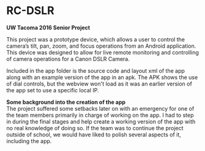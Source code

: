 # RC-DSLR
<b>UW Tacoma 2016 Senior Project</b>

This project was a prototype device, which allows a user to control the camera’s tilt, pan, zoom, and focus operations from an Android application. This device was designed to allow for live remote monitoring and controlling of camera operations for a Canon DSLR Camera.

Included in the app folder is the source code and layout xml of the app along with an example version of the app in an apk. The APK shows the use of dial controls, but the webview won't load as it was an earlier version of the app set to use a specific local IP.

<b>Some background into the creation of the app</b>  
The project suffered some setbacks later on with an emergency for one of the team members primarily in charge of working on the app. I had to step in during the final stages and help create a working version of the app with no real knowledge of doing so. If the team was to continue the project outside of school, we would have liked to polish several aspects of it, including the app.
